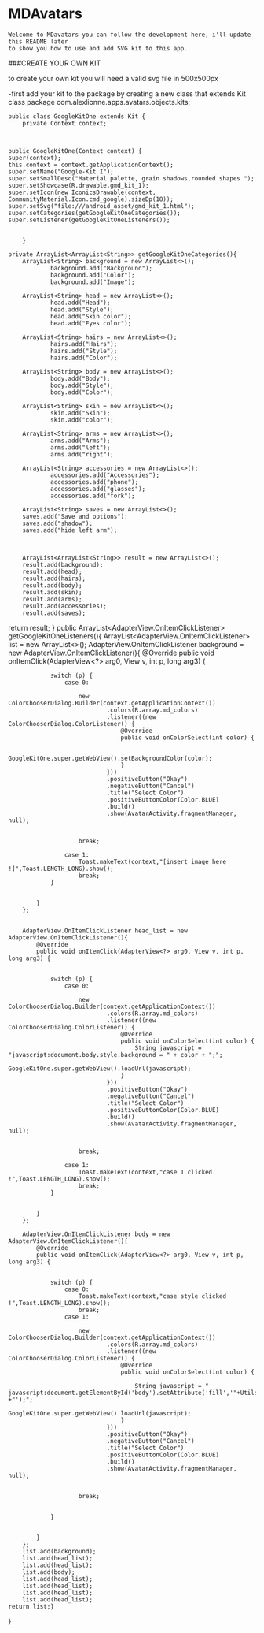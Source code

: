 # MDAvatars

    Welcome to MDavatars you can follow the development here, i'll update this README later 
    to show you how to use and add SVG kit to this app.
    
###CREATE YOUR OWN KIT

to create your own kit you will need a valid svg file in 500x500px

-first add your kit to the package by creating a new class that extends Kit class
    package com.alexlionne.apps.avatars.objects.kits;


    public class GoogleKitOne extends Kit {
        private Context context;



    public GoogleKitOne(Context context) {
    super(context);
    this.context = context.getApplicationContext();
    super.setName("Google-Kit I");
    super.setSmallDesc("Material palette, grain shadows,rounded shapes ");
    super.setShowcase(R.drawable.gmd_kit_1);
    super.setIcon(new IconicsDrawable(context, CommunityMaterial.Icon.cmd_google).sizeDp(18));
    super.setSvg("file:///android_asset/gmd_kit_1.html");
    super.setCategories(getGoogleKitOneCategories());
    super.setListener(getGoogleKitOneListeners());


        }

    private ArrayList<ArrayList<String>> getGoogleKitOneCategories(){
        ArrayList<String> background = new ArrayList<>();
                background.add("Background");
                background.add("Color");
                background.add("Image");

        ArrayList<String> head = new ArrayList<>();
                head.add("Head");
                head.add("Style");
                head.add("Skin color");
                head.add("Eyes color");

        ArrayList<String> hairs = new ArrayList<>();
                hairs.add("Hairs");
                hairs.add("Style");
                hairs.add("Color");

        ArrayList<String> body = new ArrayList<>();
                body.add("Body");
                body.add("Style");
                body.add("Color");

        ArrayList<String> skin = new ArrayList<>();
                skin.add("Skin");
                skin.add("color");

        ArrayList<String> arms = new ArrayList<>();
                arms.add("Arms");
                arms.add("left");
                arms.add("right");

        ArrayList<String> accessories = new ArrayList<>();
                accessories.add("Accessories");
                accessories.add("phone");
                accessories.add("glasses");
                accessories.add("fork");

        ArrayList<String> saves = new ArrayList<>();
        saves.add("Save and options");
        saves.add("shadow");
        saves.add("hide left arm");



        ArrayList<ArrayList<String>> result = new ArrayList<>();
        result.add(background);
        result.add(head);
        result.add(hairs);
        result.add(body);
        result.add(skin);
        result.add(arms);
        result.add(accessories);
        result.add(saves);

   return result;
    }
    public ArrayList<AdapterView.OnItemClickListener> getGoogleKitOneListeners(){
        ArrayList<AdapterView.OnItemClickListener> list = new ArrayList<>();
        AdapterView.OnItemClickListener background = new AdapterView.OnItemClickListener(){
            @Override
            public void onItemClick(AdapterView<?> arg0, View v, int p, long arg3) {


                switch (p) {
                    case 0:

                        new ColorChooserDialog.Builder(context.getApplicationContext())
                                .colors(R.array.md_colors)
                                .listener((new ColorChooserDialog.ColorListener() {
                                    @Override
                                    public void onColorSelect(int color) {

                                        GoogleKitOne.super.getWebView().setBackgroundColor(color);
                                    }
                                }))
                                .positiveButton("Okay")
                                .negativeButton("Cancel")
                                .title("Select Color")
                                .positiveButtonColor(Color.BLUE)
                                .build()
                                .show(AvatarActivity.fragmentManager, null);


                        break;

                    case 1:
                        Toast.makeText(context,"[insert image here !]",Toast.LENGTH_LONG).show();
                        break;
                }


            }
        };


        AdapterView.OnItemClickListener head_list = new AdapterView.OnItemClickListener(){
            @Override
            public void onItemClick(AdapterView<?> arg0, View v, int p, long arg3) {


                switch (p) {
                    case 0:

                        new ColorChooserDialog.Builder(context.getApplicationContext())
                                .colors(R.array.md_colors)
                                .listener((new ColorChooserDialog.ColorListener() {
                                    @Override
                                    public void onColorSelect(int color) {
                                        String javascript = "javascript:document.body.style.background = " + color + ";";
                                        GoogleKitOne.super.getWebView().loadUrl(javascript);
                                    }
                                }))
                                .positiveButton("Okay")
                                .negativeButton("Cancel")
                                .title("Select Color")
                                .positiveButtonColor(Color.BLUE)
                                .build()
                                .show(AvatarActivity.fragmentManager, null);


                        break;

                    case 1:
                        Toast.makeText(context,"case 1 clicked !",Toast.LENGTH_LONG).show();
                        break;
                }


            }
        };

        AdapterView.OnItemClickListener body = new AdapterView.OnItemClickListener(){
            @Override
            public void onItemClick(AdapterView<?> arg0, View v, int p, long arg3) {


                switch (p) {
                    case 0:
                        Toast.makeText(context,"case style clicked !",Toast.LENGTH_LONG).show();
                        break;
                    case 1:

                        new ColorChooserDialog.Builder(context.getApplicationContext())
                                .colors(R.array.md_colors)
                                .listener((new ColorChooserDialog.ColorListener() {
                                    @Override
                                    public void onColorSelect(int color) {

                                        String javascript = " javascript:document.getElementById('body').setAttribute('fill','"+Utils.convertHexColorString(color)  +"');";
                                        GoogleKitOne.super.getWebView().loadUrl(javascript);
                                    }
                                }))
                                .positiveButton("Okay")
                                .negativeButton("Cancel")
                                .title("Select Color")
                                .positiveButtonColor(Color.BLUE)
                                .build()
                                .show(AvatarActivity.fragmentManager, null);


                        break;


                }


            }
        };
        list.add(background);
        list.add(head_list);
        list.add(head_list);
        list.add(body);
        list.add(head_list);
        list.add(head_list);
        list.add(head_list);
        list.add(head_list);
    return list;}

}
    
